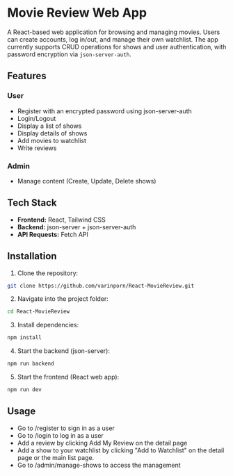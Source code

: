# Movie Review Web App

A React-based web application for browsing and managing movies. Users can create accounts, log in/out, and manage their own watchlist. The app currently supports CRUD operations for shows and user authentication, with password encryption via `json-server-auth`.
 
## Features
### User
- Register with an encrypted password using json-server-auth
- Login/Logout
- Display a list of shows
- Display details of shows
- Add movies to watchlist
- Write reviews

### Admin
- Manage content (Create, Update, Delete shows)

## Tech Stack
- **Frontend:** React, Tailwind CSS
- **Backend:** json-server + json-server-auth
- **API Requests:** Fetch API

## Installation

1. Clone the repository:  
```bash
git clone https://github.com/varinporn/React-MovieReview.git
```
2. Navigate into the project folder:
```bash
cd React-MovieReview
```
3. Install dependencies:
```bash
npm install
```
4. Start the backend (json-server):
```bash
npm run backend
```
5. Start the frontend (React web app):
```bash
npm run dev
```

## Usage
- Go to /register to sign in as a user
- Go to /login to log in as a user
- Add a review by clicking Add My Review on the detail page
- Add a show to your watchlist by clicking "Add to Watchlist" on the detail page or the main list page.
- Go to /admin/manage-shows to access the management


